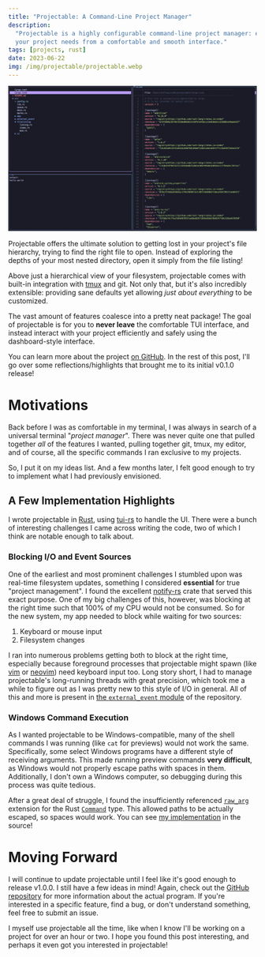 ```yaml
---
title: "Projectable: A Command-Line Project Manager"
description:
  "Projectable is a highly configurable command-line project manager: everything
  your project needs from a comfortable and smooth interface."
tags: [projects, rust]
date: 2023-06-22
img: /img/projectable/projectable.webp
---
```


![projectable](/img/projectable/projectable.webp)

Projectable offers the ultimate solution to getting lost in your project's file
hierarchy, trying to find the right file to open. Instead of exploring the
depths of your most nested directory, open it simply from the file listing!

Above just a hierarchical view of your filesystem, projectable comes with
built-in integration with [tmux](https://github.com/tmux/tmux) and git. Not only
that, but it's also incredibly extensible: providing sane defaults yet allowing
_just about everything_ to be customized.

The vast amount of features coalesce into a pretty neat package! The goal of
projectable is for you to **never leave** the comfortable TUI interface, and
instead interact with your project efficiently and safely using the
dashboard-style interface.

You can learn more about the project
[on GitHub](https://github.com/dzfrias/projectable). In the rest of this post,
I'll go over some reflections/highlights that brought me to its initial v0.1.0
release!

# Motivations

Back before I was as comfortable in my terminal, I was always in search of a
universal terminal "_project manager_". There was never quite one that pulled
together _all_ of the features I wanted, pulling together git, tmux, my editor,
and of course, all the specific commands I ran exclusive to my projects.

So, I put it on my ideas list. And a few months later, I felt good enough to try
to implement what I had previously envisioned.

## A Few Implementation Highlights

I wrote projectable in [Rust](https://www.rust-lang.org/), using
[tui-rs](https://github.com/fdehau/tui-rs) to handle the UI. There were a bunch
of interesting challenges I came across writing the code, two of which I think
are notable enough to talk about.

### Blocking I/O and Event Sources

One of the earliest and most prominent challenges I stumbled upon was real-time
filesystem updates, something I considered **essential** for true "project
management". I found the excellent
[notify-rs](https://github.com/notify-rs/notify) crate that served this exact
purpose. One of my big challenges of this, however, was blocking at the right
time such that 100% of my CPU would not be consumed. So for the new system, my
app needed to block while waiting for two sources:

1. Keyboard or mouse input
2. Filesystem changes

I ran into numerous problems getting both to block at the right time, especially
because foreground processes that projectable might spawn (like
[vim](https://www.vim.org) or [neovim](https://neovim.io)) need keyboard input
too. Long story short, I had to manage projectable's long-running threads with
great precision, which took me a while to figure out as I was pretty new to this
style of I/O in general. All of this and more is present in
[the `external_event` module](https://github.com/dzfrias/projectable/tree/main/src/external_event)
of the repository.

### Windows Command Execution

As I wanted projectable to be Windows-compatible, many of the shell commands I
was running (like `cat` for previews) would not work the same. Specifically,
some select Windows programs have a different style of receiving arguments. This
made running preview commands **very difficult**, as Windows would not properly
escape paths with spaces in them. Additionally, I don't own a Windows computer,
so debugging during this process was quite tedious.

After a great deal of struggle, I found the insufficiently referenced
[`raw_arg`](https://doc.rust-lang.org/std/os/windows/process/trait.CommandExt.html#tymethod.raw_arg)
extension for the Rust
[`Command`](https://doc.rust-lang.org/std/process/struct.Command.html) type.
This allowed paths to be actually escaped, so spaces would work. You can see
[my implementation](https://github.com/dzfrias/projectable/blob/010da24e131a94bce1e7dfe14bc61244a32bc6ac/src/app/components/preview_file.rs#L119)
in the source!

# Moving Forward

I will continue to update projectable until I feel like it's good enough to
release v1.0.0. I still have a few ideas in mind! Again, check out the
[GitHub repository](https://github.com/dzfrias/projectable) for more information
about the actual program. If you're interested in a specific feature, find a
bug, or don't understand something, feel free to submit an issue.

I myself use projectable all the time, like when I know I'll be working on a
project for over an hour or two. I hope you found this post interesting, and
perhaps it even got you interested in projectable!
